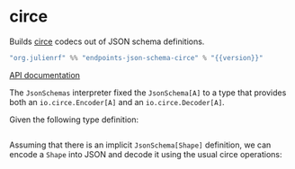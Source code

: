 # circe

Builds [circe](http://circe.github.io/circe/) codecs out of JSON schema definitions.

~~~ scala expandVars=true
"org.julienrf" %% "endpoints-json-schema-circe" % "{{version}}"
~~~

[API documentation](api:endpoints.circe.JsonSchemas)

The `JsonSchemas` interpreter fixed the `JsonSchema[A]` to a type
that provides both an `io.circe.Encoder[A]` and an `io.circe.Decoder[A]`.

Given the following type definition:

~~~ scala src=../../../../../json-schema/json-schema/src/test/scala/endpoints/algebra/JsonSchemasDocs.scala#sum-type
~~~

Assuming that there is an implicit `JsonSchema[Shape]` definition,
we can encode a `Shape` into JSON and decode it using the usual
circe operations:

~~~ scala src=../../../../../json-schema/json-schema-circe/src/test/scala/endpoints/circe/JsonSchemasDocs.scala#codec
~~~
